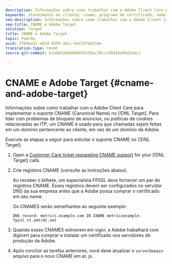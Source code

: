 ```yaml
---
description: Informações sobre como trabalhar com o Adobe Client Care para implementar o suporte CNAME (Canonical Name) no Adobe Target.
keywords: atendimento ao cliente; cname; programa de certificado; nome canônico; cookies; certificado; amc; certificado gerenciado da adobe
seo-description: Informações sobre como trabalhar com o Adobe Client Care para implementar o suporte CNAME (Canonical Name) no Adobe Target.
seo-title: CNAME e Adobe Target
solution: Target
title: CNAME e Adobe Target
topic: Padrão
uuid: 3fb0ea31-e91d-4359-a8cc-64c547e6314e
translation-type: tm+mt
source-git-commit: b7a80326b0b89f6fe3bac70ccc6941be09d14ac1

---
```



# CNAME e Adobe Target {#cname-and-adobe-target}

Informações sobre como trabalhar com o Adobe Client Care para implementar o suporte CNAME (Canonical Name) no [!DNL Target]. Para lidar com problemas de bloqueio de anúncios, ou políticas de cookies relacionadas ao ITP, um CNAME é usado para que chamadas sejam feitas em um domínio pertencente ao cliente, em vez de um domínio da Adobe.

Execute as etapas a seguir para solicitar o suporte CNAME no [!DNL Target]:

1. Open a [Customer Care ticket requesting CNAME support](/help/cmp-resources-and-contact-information.md#reference_ACA3391A00EF467B87930A450050077C) for your [!DNL Target] calls.

1. Crie registros CNAME (consulte as instruções abaixo).

   Ao receber o bilhete, um especialista FPSSL deve fornecer um par de registros CNAME. Esses registros devem ser configurados no servidor DNS da sua empresa antes que a Adobe possa comprar o certificado em seu nome.

   Os CNAMES serão semelhantes ao seguinte exemplo:

   `DNS record: metrics.example.com IN CNAME metricsexample-fpssl.tt.omtrdc.net`

1. Quando esses CNAMES estiverem em vigor, a Adobe trabalhará com digicert para comprar e instalar um certificado nos servidores de produção da Adobe.

1. Após concluir as tarefas anteriores, você deve atualizar o `serverDomain` arquivo para o novo CNAME em at. js.

